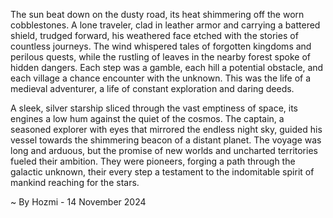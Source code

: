 
The sun beat down on the dusty road, its heat shimmering off the worn cobblestones. A lone traveler, clad in leather armor and carrying a battered shield, trudged forward, his weathered face etched with the stories of countless journeys. The wind whispered tales of forgotten kingdoms and perilous quests, while the rustling of leaves in the nearby forest spoke of hidden dangers. Each step was a gamble, each hill a potential obstacle, and each village a chance encounter with the unknown. This was the life of a medieval adventurer, a life of constant exploration and daring deeds.

A sleek, silver starship sliced through the vast emptiness of space, its engines a low hum against the quiet of the cosmos. The captain, a seasoned explorer with eyes that mirrored the endless night sky, guided his vessel towards the shimmering beacon of a distant planet. The voyage was long and arduous, but the promise of new worlds and uncharted territories fueled their ambition. They were pioneers, forging a path through the galactic unknown, their every step a testament to the indomitable spirit of mankind reaching for the stars. 

~ By Hozmi - 14 November 2024
